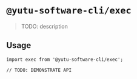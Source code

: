 # `@yutu-software-cli/exec`

> TODO: description

## Usage

```
import exec from '@yutu-software-cli/exec';

// TODO: DEMONSTRATE API
```
